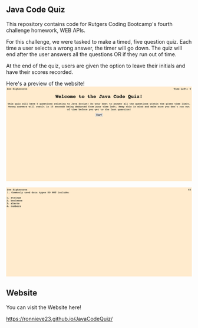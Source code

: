 ## Java Code Quiz
This repository contains code  for Rutgers Coding Bootcamp's fourth challenge homework, WEB APIs.

For this challenge, we were tasked to make a timed, five question quiz. Each time a user selects a wrong answer, the timer will go down. The quiz will end after the user answers all the questions OR if they run out of time.

At the end of the quiz, users are given the option to leave their initials and have their scores recorded.

Here's a preview of the website!
![Website Screenshot](./assets/screenshots/landingpage.png)

![Website Screenshot](./assets/screenshots/question.png)

## Website
You can visit the Website here!

https://ronnieve23.github.io/JavaCodeQuiz/
